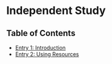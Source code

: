 # Independent Study

## Table of Contents

+ [Entry 1: Introduction](entries/entry1.md)
+ [Entry 2: Using Resources](entries/entry2.md)